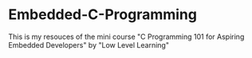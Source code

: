 # Embedded-C-Programming
This is my resouces of the mini course "C Programming 101 for Aspiring Embedded Developers" by "Low Level Learning"
